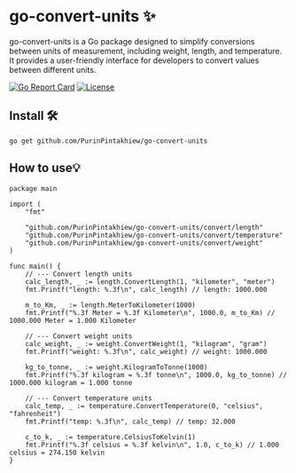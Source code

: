 # go-convert-units ✨
go-convert-units is a Go package designed to simplify conversions between units of measurement, including weight, length, and temperature. It provides a user-friendly interface for developers to convert values ​​between different units.

[![Go Report Card](https://goreportcard.com/badge/PurinPintakhiew/go-convert-units)](https://goreportcard.com/report/PurinPintakhiew/go-convert-units) [![License](https://img.shields.io/badge/License-MIT-blue.svg)](https://github.com/PurinPintakhiew/go-convert-units/LICENSE)


## Install 🛠️
```
go get github.com/PurinPintakhiew/go-convert-units
```
## How to use💡
```
package main

import (
	"fmt"

	"github.com/PurinPintakhiew/go-convert-units/convert/length"
	"github.com/PurinPintakhiew/go-convert-units/convert/temperature"
	"github.com/PurinPintakhiew/go-convert-units/convert/weight"
)

func main() {
	// --- Convert length units
	calc_length, _ := length.ConvertLength(1, "kilometer", "meter")
	fmt.Printf("length: %.3f\n", calc_length) // length: 1000.000

	m_to_Km, _ := length.MeterToKilometer(1000)
	fmt.Printf("%.3f Meter = %.3f Kilometer\n", 1000.0, m_to_Km) // 1000.000 Meter = 1.000 Kilometer

	// --- Convert weight units
	calc_weight, _ := weight.ConvertWeight(1, "kilogram", "gram")
	fmt.Printf("weight: %.3f\n", calc_weight) // weight: 1000.000

	kg_to_tonne, _ := weight.KilogramToTonne(1000)
	fmt.Printf("%.3f kilogram = %.3f tonne\n", 1000.0, kg_to_tonne) // 1000.000 kilogram = 1.000 tonne

	// --- Convert temperature units
	calc_temp, _ := temperature.ConvertTemperature(0, "celsius", "fahrenheit")
	fmt.Printf("temp: %.3f\n", calc_temp) // temp: 32.000

	c_to_k, _ := temperature.CelsiusToKelvin(1)
	fmt.Printf("%.3f celsius = %.3f kelvin\n", 1.0, c_to_k) // 1.000 celsius = 274.150 kelvin
}
```
